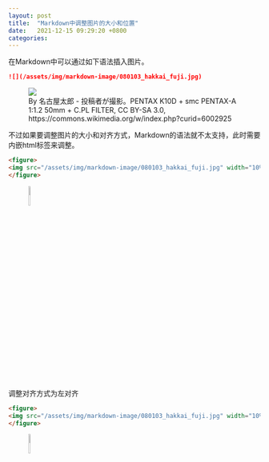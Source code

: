 ```yaml
---
layout: post
title:  "Markdown中调整图片的大小和位置"
date:   2021-12-15 09:29:20 +0800
categories: 
---
```




在Markdown中可以通过如下语法插入图片。

```markdown
![](/assets/img/markdown-image/080103_hakkai_fuji.jpg)
```

<figure>
  <img src="/assets/img/markdown-image/080103_hakkai_fuji.jpg">
  <figcaption>By 名古屋太郎 - 投稿者が撮影。PENTAX K10D + smc PENTAX-A 1:1.2 50mm + C.PL FILTER, CC BY-SA 3.0, https://commons.wikimedia.org/w/index.php?curid=6002925</figcaption>
</figure>


不过如果要调整图片的大小和对齐方式，Markdown的语法就不太支持，此时需要内嵌html标签来调整。

```html
<figure>
<img src="/assets/img/markdown-image/080103_hakkai_fuji.jpg" width="10%" height="10%">
</figure>
```

<figure>
  <img src="/assets/img/markdown-image/080103_hakkai_fuji.jpg" width="10%" height="10%">
</figure>



调整对齐方式为左对齐

```html
<figure>
<img src="/assets/img/markdown-image/080103_hakkai_fuji.jpg" width="10%" height="10%" align="left">
</figure>
```

<figure>
<img src="/assets/img/markdown-image/080103_hakkai_fuji.jpg" width="10%" height="10%" align="left">
</figure>
